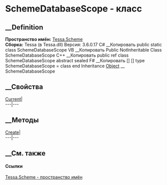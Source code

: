 # SchemeDatabaseScope - класс
##  __Definition
 **Пространство имён:** [Tessa.Scheme](N_Tessa_Scheme.htm)  
 **Сборка:** Tessa (в Tessa.dll) Версия: 3.6.0.17
C# __Копировать
     public static class SchemeDatabaseScope
VB __Копировать
     Public NotInheritable Class SchemeDatabaseScope
C++ __Копировать
     public ref class SchemeDatabaseScope abstract sealed
F# __Копировать
     [<AbstractClassAttribute>]
    [<SealedAttribute>]
    type SchemeDatabaseScope = class end
Inheritance
    [Object](https://learn.microsoft.com/dotnet/api/system.object) __ SchemeDatabaseScope
##  __Свойства
[Current](P_Tessa_Scheme_SchemeDatabaseScope_Current.htm)|  
---|---  
## __Методы
[Create](M_Tessa_Scheme_SchemeDatabaseScope_Create.htm)|  
---|---  
## __См. также
#### Ссылки
[Tessa.Scheme - пространство имён](N_Tessa_Scheme.htm)
